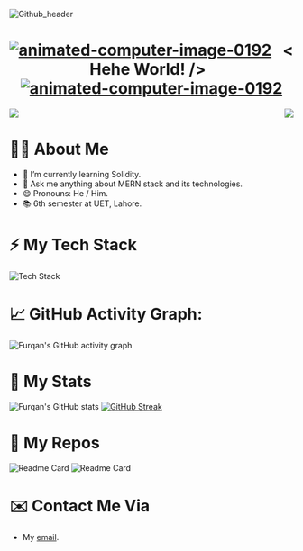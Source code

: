 ![Github_header](https://p4.wallpaperbetter.com/wallpaper/435/542/549/javascript-google-node-js-html-microsoft-visual-studio-hd-wallpaper-thumb.jpg)
</br>
<h1 align="center">
<a href="https://www.animatedimages.org/cat-computer-56.htm"><img src="https://www.animatedimages.org/data/media/56/animated-computer-image-0192.gif" border="0" alt="animated-computer-image-0192" /></a>
&nbsp; < Hehe World! /> &nbsp;
<a href="https://www.animatedimages.org/cat-computer-56.htm"><img src="https://www.animatedimages.org/data/media/56/animated-computer-image-0192.gif" border="0" alt="animated-computer-image-0192" /></a>
</h1>

<div style="display: flex;
  justify-content: space-between;">
  <img src="https://readme-typing-svg.herokuapp.com?font=Poppins&lines=I+am+Furqan;A+Final+Year+Computer+Science+Student;Front-End+Developer;Currently+learning+solidity">
  <img src="https://media.giphy.com/media/jpbnoe3UIa8TU8LM13/giphy.gif" align = "right">
</div>

# 👨‍💻 About Me

- 🌱 I’m currently learning Solidity.
- 💬 Ask me anything about MERN stack and its technologies.
- 😄 Pronouns: He / Him.
- 📚 6th semester at UET, Lahore.

# ⚡ My Tech Stack

![Tech Stack](https://cardify.vercel.app/api/badges?border=false&borderColor=%23ddd&borderWidth=2&iconColor=&icons=html5%2Ccss3%2Cjavascript%2Cpython%2Cnodedotjs%2Creact%2Csolidity%2Cethereum&preset=dark&shadow=true&width=200)

# 📈 GitHub Activity Graph:

![Furqan's GitHub activity graph](https://activity-graph.herokuapp.com/graph?username=heyyfurqan&hide_border=true&theme=redical)

# 🚀 My Stats

![Furqan's GitHub stats](https://github-readme-stats.vercel.app/api?username=heyyfurqan&show_icons=true&theme=aura)
[![GitHub Streak](http://github-readme-streak-stats.herokuapp.com?user=heyyfurqan&theme=onedark&hide_border=true&date_format=M%20j%5B%2C%20Y%5D)](https://git.io/streak-stats)

# 🐶 My Repos

![Readme Card](https://github-readme-stats.vercel.app/api/pin/?username=heyyfurqan&repo=odin_log)
![Readme Card](https://github-readme-stats.vercel.app/api/pin/?username=heyyfurqan&repo=cs50)

# ✉️ Contact Me Via

- <p>My <a href="mailto:thisismefurqan@gmail.com">email</a>.</p>
